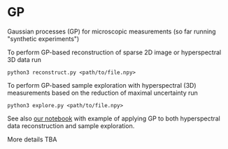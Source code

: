 # GP
Gaussian processes (GP) for microscopic measurements (so far running "synthetic experiments")

To perform GP-based reconstruction of sparse 2D image or hyperspectral 3D data run
```
python3 reconstruct.py <path/to/file.npy>
```

To perform GP-based sample exploration with hyperspectral (3D) measurements based on the reduction of maximal uncertainty run 
```
python3 explore.py <path/to/file.npy>
```

See also [our notebook](https://colab.research.google.com/github/ziatdinovmax/GP/blob/master/notebooks/GP_BEPFM.ipynb) with example of applying GP to both hyperspectral data reconstruction and sample exploration.

More details TBA
